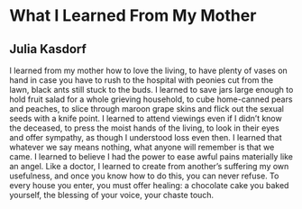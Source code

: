 # What I Learned From My Mother
## Julia Kasdorf
I learned from my mother how to love
the living, to have plenty of vases on hand
in case you have to rush to the hospital
with peonies cut from the lawn, black ants
still stuck to the buds. I learned to save jars
large enough to hold fruit salad for a whole
grieving household, to cube home-canned pears
and peaches, to slice through maroon grape skins
and flick out the sexual seeds with a knife point.
I learned to attend viewings even if I didn’t know
the deceased, to press the moist hands
of the living, to look in their eyes and offer
sympathy, as though I understood loss even then.
I learned that whatever we say means nothing,
what anyone will remember is that we came.
I learned to believe I had the power to ease
awful pains materially like an angel.
Like a doctor, I learned to create
from another’s suffering my own usefulness, and once
you know how to do this, you can never refuse.
To every house you enter, you must offer
healing: a chocolate cake you baked yourself,
the blessing of your voice, your chaste touch.